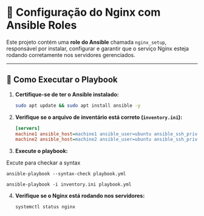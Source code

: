 # 📖 Configuração do Nginx com Ansible Roles

Este projeto contém uma **role do Ansible** chamada `nginx_setup`, responsável por instalar, configurar e garantir que o serviço Nginx esteja rodando corretamente nos servidores gerenciados.

---

## 🚀 Como Executar o Playbook

1. **Certifique-se de ter o Ansible instalado:**
   ```sh
   sudo apt update && sudo apt install ansible -y
   ```

2. **Verifique se o arquivo de inventário está correto (`inventory.ini`):**
   ```ini
   [servers]
   machine1 ansible_host=machine1 ansible_user=ubuntu ansible_ssh_private_key_file=~/.ssh/id_rsa
   machine2 ansible_host=machine2 ansible_user=ubuntu ansible_ssh_private_key_file=~/.ssh/id_rsa
   ```

3. **Execute o playbook:**

Excute para checkar a syntax
```
ansible-playbook --syntax-check playbook.yml
```

```
ansible-playbook -i inventory.ini playbook.yml
```

4. **Verifique se o Nginx está rodando nos servidores:**
   ```
   systemctl status nginx
   ```
